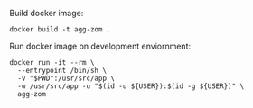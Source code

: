 Build docker image:
```
docker build -t agg-zom .
```

Run docker image on development enviornment:
```
docker run -it --rm \
  --entrypoint /bin/sh \
  -v "$PWD":/usr/src/app \
  -w /usr/src/app -u "$(id -u ${USER}):$(id -g ${USER})" \
  agg-zom
```
